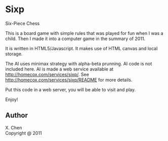 # Sixp
Six-Piece Chess

This is a board game with simple rules that was played for fun when I was a child. Then I made it into a computer game in the summary of 2011.

It is written in HTML5/Javascript. It makes use of HTML canvas and local storage.

The AI uses minimax strategy with alpha-beta prunning. AI code is not included here. AI is made a web service
available at http://homecox.com/services/sixp/. See http://homecox.com/services/sixp/README for more details.

Put this code in a web server, you will be able to visit and play.

Enjoy!


Author
-----
X. Chen  
Copyright @ 2011
